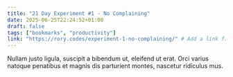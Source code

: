 ```yaml
---
title: "21 Day Experiment #1 - No Complaining"
date: 2025-06-25T22:24:52+01:00
draft: false
tags: ["bookmarks", "productivity"]
link: "https://rory.codes/experiment-1-no-complaining/" # Add a link field for bookmarks
---
```

Nullam justo ligula, suscipit a bibendum ut, eleifend ut erat. Orci varius natoque penatibus et magnis dis parturient montes, nascetur ridiculus mus.
